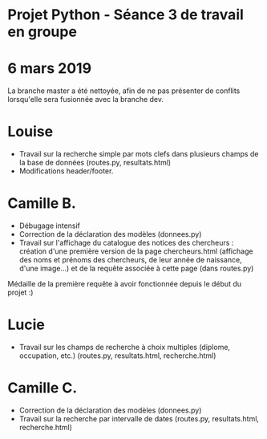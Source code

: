 # Projet Python - Séance 3 de travail en groupe
# 6 mars 2019

La branche master a été nettoyée, afin de ne pas présenter de conflits lorsqu'elle sera fusionnée avec la branche dev.

# Louise

* Travail sur la recherche simple par mots clefs dans plusieurs champs de la base de données (routes.py, resultats.html)
* Modifications header/footer.

# Camille B.

* Débugage intensif
* Correction de la déclaration des modèles (donnees.py)
* Travail sur l'affichage du catalogue des notices des chercheurs : création d'une première version de la page chercheurs.html (affichage des noms et prénoms des chercheurs, de leur année de naissance, d'une image...) et de la requête associée à cette page (dans routes.py)

Médaille de la première requête à avoir fonctionnée depuis le début du projet :)

# Lucie

* Travail sur les champs de recherche à choix multiples (diplome, occupation, etc.) (routes.py, resultats.html, recherche.html)

# Camille C.

* Correction de la déclaration des modèles (donnees.py)
* Travail sur la recherche par intervalle de dates (routes.py, resultats.html, recherche.html)

